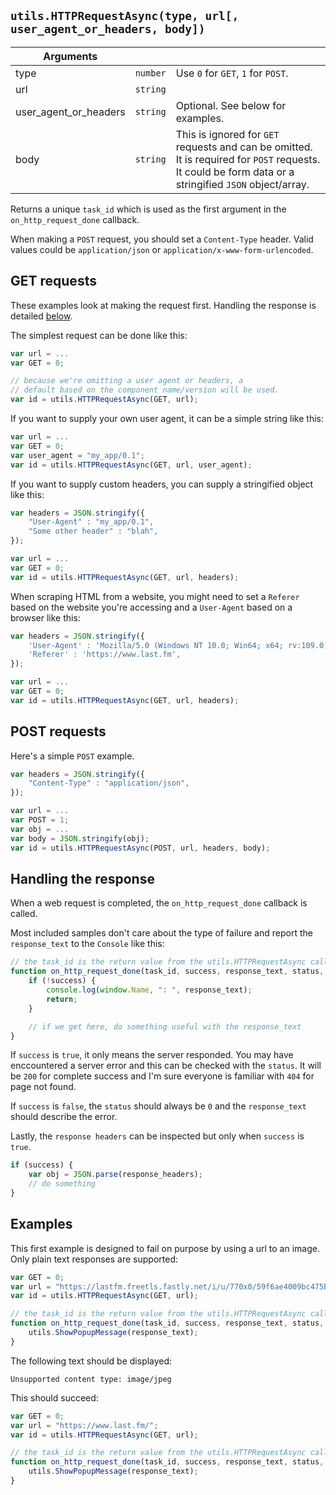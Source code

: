 ## `utils.HTTPRequestAsync(type, url[, user_agent_or_headers, body])`
|Arguments|||
|---|---|---|
|type|`number`|Use `0` for `GET`, `1` for `POST`.|
|url|`string`|
|user_agent_or_headers|`string`|Optional. See below for examples.|
|body|`string`|This is ignored for `GET` requests and can be omitted. It is required for `POST` requests. It could be form data or a stringified `JSON` object/array.|

Returns a unique `task_id` which is used as the first argument in
the `on_http_request_done` callback.

When making a `POST` request, you should set a `Content-Type` header. Valid
values could be `application/json` or `application/x-www-form-urlencoded`.

## GET requests

These examples look at making the request first. Handling the response is detailed [below](#handling-the-response).

The simplest request can be done like this:

```js
var url = ...
var GET = 0;

// because we're omitting a user agent or headers, a
// default based on the component name/version will be used.
var id = utils.HTTPRequestAsync(GET, url);
```

If you want to supply your own user agent, it can be a simple string like this:

```js
var url = ...
var GET = 0;
var user_agent = "my_app/0.1";
var id = utils.HTTPRequestAsync(GET, url, user_agent);
```

If you want to supply custom headers, you can supply a stringified object like this:

```js
var headers = JSON.stringify({
	"User-Agent" : "my_app/0.1",
	"Some other header" : "blah",
});

var url = ...
var GET = 0;
var id = utils.HTTPRequestAsync(GET, url, headers);
```

When scraping HTML from a website, you might need to set a `Referer` based on
the website you're accessing and a `User-Agent` based on a browser like this:

```js
var headers = JSON.stringify({
	'User-Agent' : 'Mozilla/5.0 (Windows NT 10.0; Win64; x64; rv:109.0) Gecko/20100101 Firefox/114.0',
	'Referer' : 'https://www.last.fm',
});

var url = ...
var GET = 0;
var id = utils.HTTPRequestAsync(GET, url, headers);
```

## POST requests

Here's a simple `POST` example.

```js
var headers = JSON.stringify({
	"Content-Type" : "application/json",
});

var url = ...
var POST = 1;
var obj = ...
var body = JSON.stringify(obj);
var id = utils.HTTPRequestAsync(POST, url, headers, body);
```

## Handling the response

When a web request is completed, the `on_http_request_done` callback is called.

Most included samples don't care about the type of failure and report the `response_text` to the `Console`
like this:

```js
// the task_id is the return value from the utils.HTTPRequestAsync call
function on_http_request_done(task_id, success, response_text, status, headers) {
	if (!success) {
		console.log(window.Name, ": ", response_text);
		return;
	}

	// if we get here, do something useful with the response_text
}
```

If `success` is `true`, it only means the server responded. You may have enccountered
a server error and this can be checked with the `status`. It will be `200` for complete
success and I'm sure everyone is familiar with `404` for page not found.

If `success` is `false`, the `status` should always be `0` and the `response_text` should
describe the error.

Lastly, the `response headers` can be inspected but only when `success` is `true`.

```js
if (success) {
	var obj = JSON.parse(response_headers);
	// do something
}
```

## Examples

This first example is designed to fail on purpose by using a url to an image. Only
plain text responses are supported:

```js
var GET = 0;
var url = "https://lastfm.freetls.fastly.net/i/u/770x0/59f6ae4009bc475baf4f5581dd0afe28.jpg";
var id = utils.HTTPRequestAsync(GET, url);

// the task_id is the return value from the utils.HTTPRequestAsync call
function on_http_request_done(task_id, success, response_text, status, headers) {
	utils.ShowPopupMessage(response_text);
}
```

The following text should be displayed:

```
Unsupported content type: image/jpeg
```

This should succeed:

```js
var GET = 0;
var url = "https://www.last.fm/";
var id = utils.HTTPRequestAsync(GET, url);

// the task_id is the return value from the utils.HTTPRequestAsync call
function on_http_request_done(task_id, success, response_text, status, headers) {
	utils.ShowPopupMessage(response_text);
}
```
